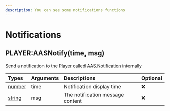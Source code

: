 ```yaml
---
description: You can see some notifications functions
---
```


# Notifications

## PLAYER:AASNotify\(time, msg\)

Send a notification to the [Player](https://wiki.facepunch.com/gmod/Player) called [AAS.Notification](..client-ui-functions/notifications.md) internally

| Types | Arguments | Descriptions | Optional |
| :--- | :--- | :--- | :--- |
| [number](https://www.lua.org/pil/2.3.html) | time | Notification display time | ❌ |
| [string](https://www.lua.org/pil/2.4.html) | msg | The notification message content | ❌ |